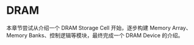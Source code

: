 # DRAM

本章节尝试从介绍一个 DRAM Storage Cell 开始，逐步构建 Memory Array、Memory Banks、控制逻辑等模块，最终完成一个 DRAM Device 的介绍。






















